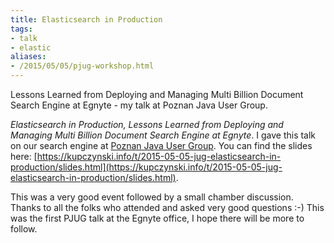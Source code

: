 ```yaml
---
title: Elasticsearch in Production
tags:
- talk
- elastic
aliases:
- /2015/05/05/pjug-workshop.html
---
```

Lessons Learned from Deploying and Managing Multi Billion Document Search Engine at Egnyte - my talk at Poznan Java User Group.

*Elasticsearch in Production, Lessons Learned from Deploying and
Managing Multi Billion Document Search Engine at Egnyte*. I gave this
talk on our search engine at [Poznan Java User Group][pjug]. You can
find the slides here:
[https://kupczynski.info/t/2015-05-05-jug-elasticsearch-in-production/slides.html](https://kupczynski.info/t/2015-05-05-jug-elasticsearch-in-production/slides.html).

[pjug]: http://www.jug.poznan.pl/

This was a very good event followed by a small chamber
discussion. Thanks to all the folks who attended and asked very good
questions :-) This was the first PJUG talk at the Egnyte office, I
hope there will be more to follow.



